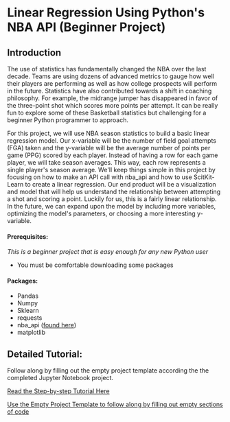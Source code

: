 # Linear Regression Using Python's NBA API (Beginner Project)

## Introduction

The use of statistics has fundamentally changed the NBA over the last decade. Teams are using dozens of advanced metrics to gauge how well their players are performing as well as how college prospects will perform in the future. Statistics have also contributed towards a shift in coaching philosophy. For example, the midrange jumper has disappeared in favor of the three-point shot which scores more points per attempt. It can be really fun to explore some of these Basketball statistics but challenging for a beginner Python programmer to approach.

For this project, we will use NBA season statistics to build a basic linear regression model. Our x-variable will be the number of field goal attempts (FGA) taken and the y-variable will be the average number of points per game (PPG) scored by each player. Instead of having a row for each game player, we will take season averages. This way, each row represents a single player's season average. We'll keep things simple in this project by focusing on how to make an API call with nba_api and how to use ScitKit-Learn to create a linear regression. Our end product will be a visualization and model that will help us understand the relationship between attempting a shot and scoring a point. Luckily for us, this is a fairly linear relationship. In the future, we can expand upon the model by including more variables, optimizing the model's parameters, or choosing a more interesting y-variable. 


#### Prerequisites:
*This is a beginner project that is easy enough for any new Python user*
<br>
* You must be comfortable downloading some packages

    
#### Packages:
* Pandas
* Numpy
* Sklearn
* requests
* nba_api ([found here](https://pypi.org/project/nba-api/)) 
* matplotlib


## Detailed Tutorial:

Follow along by filling out the empty project template according the the completed Jupyter Notebook project.

[Read the Step-by-step Tutorial Here](nba_point_regression.ipynb)

[Use the Empty Project Template to follow along by filling out empty sections of code](projectTemplate.py)



